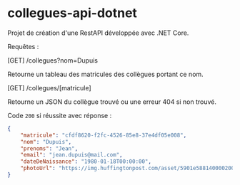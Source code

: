 # collegues-api-dotnet

Projet de création d'une RestAPI développée avec .NET Core.

Requêtes :

[GET] /collegues?nom=Dupuis

Retourne un tableau des matricules des collègues portant ce nom.

[GET] /collegues/[matricule]

Retourne un JSON du collègue trouvé ou une erreur 404 si non trouvé.

Code `200` si réussite avec réponse :

```JSON
{
    "matricule": "cfdf8620-f2fc-4526-85e8-37e4df05e008",
    "nom": "Dupuis",
    "prenoms": "Jean",
    "email": "jean.dupuis@mail.com",
    "dateDeNaissance": "1980-01-18T00:00:00",
    "photoUrl": "https://img.huffingtonpost.com/asset/5901e5881400002000a9c22f.jpeg?ops=scalefit_720_noupscale"
}
```